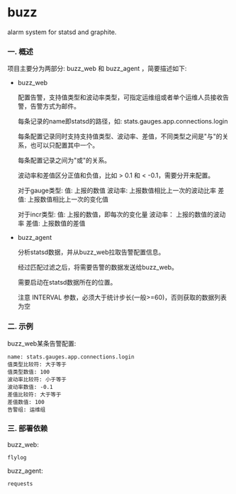 buzz
====

alarm system for statsd and graphite.

### 一. 概述

项目主要分为两部分: buzz_web 和 buzz_agent ，简要描述如下:


* buzz_web

    配置告警，支持值类型和波动率类型，可指定运维组或者单个运维人员接收告警，告警方式为邮件。

    每条记录的name即statsd的路径，如: stats.gauges.app.connections.login

    每条配置记录同时支持支持值类型、波动率、差值，不同类型之间是"与"的关系，也可以只配置其中一个。

    每条配置记录之间为"或"的关系。

    波动率和差值区分正值和负值，比如 > 0.1 和 < -0.1，需要分开来配置。

    对于gauge类型:
        值: 上报的数值
        波动率: 上报数值相比上一次的波动比率
        差值: 上报数值相比上一次的变化值

    对于incr类型:
        值: 上报的数值，即每次的变化量
        波动率： 上报的数值的波动率
        差值: 上报数值的差值

* buzz_agent

    分析statsd数据，并从buzz_web拉取告警配置信息。
    
    经过匹配过滤之后，将需要告警的数据发送给buzz_web。

    需要启动在statsd数据所在的位置。

    注意 INTERVAL 参数，必须大于统计步长(一般>=60)，否则获取的数据列表为空


### 二. 示例

buzz_web某条告警配置:

    name: stats.gauges.app.connections.login
    值类型比较符: 大于等于
    值类型数值: 100
    波动率比较符: 小于等于
    波动率数值: -0.1
    差值比较符: 大于等于
    差值数值: 100
    告警组: 运维组


### 三. 部署依赖

buzz_web:

    flylog

buzz_agent:

    requests
